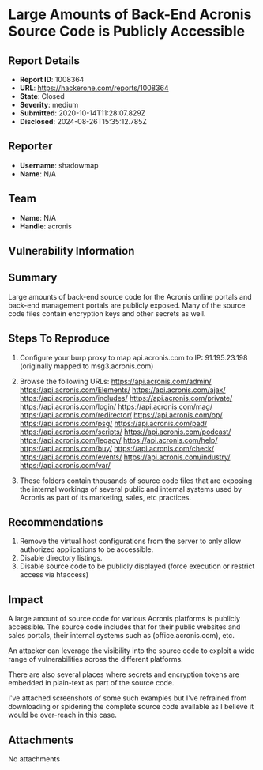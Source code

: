 # Large Amounts of Back-End Acronis Source Code is Publicly Accessible

## Report Details
- **Report ID**: 1008364
- **URL**: https://hackerone.com/reports/1008364
- **State**: Closed
- **Severity**: medium
- **Submitted**: 2020-10-14T11:28:07.829Z
- **Disclosed**: 2024-08-26T15:35:12.785Z

## Reporter
- **Username**: shadowmap
- **Name**: N/A

## Team
- **Name**: N/A
- **Handle**: acronis

## Vulnerability Information
## Summary
Large amounts of back-end source code for the Acronis online portals and back-end management portals are publicly exposed. Many of the source code files contain encryption keys and other secrets as well.

## Steps To Reproduce

  1. Configure your burp proxy to map api.acronis.com to IP: 91.195.23.198 (originally mapped to msg3.acronis.com)
  2. Browse the following URLs: 
https://api.acronis.com/admin/
https://api.acronis.com/Elements/
https://api.acronis.com/ajax/
https://api.acronis.com/includes/
https://api.acronis.com/private/
https://api.acronis.com/login/
https://api.acronis.com/mag/
https://api.acronis.com/redirector/
https://api.acronis.com/op/
https://api.acronis.com/psg/
https://api.acronis.com/pad/
https://api.acronis.com/scripts/
https://api.acronis.com/podcast/
https://api.acronis.com/legacy/
https://api.acronis.com/help/
https://api.acronis.com/buy/
https://api.acronis.com/check/
https://api.acronis.com/events/
https://api.acronis.com/industry/
https://api.acronis.com/var/

3. These folders contain thousands of source code files that are exposing the internal workings of several public and internal systems used by Acronis as part of its marketing, sales, etc practices. 

## Recommendations
1. Remove the virtual host configurations from the server to only allow authorized applications to be accessible.
2. Disable directory listings.
3. Disable source code to be publicly displayed (force execution or restrict access via htaccess)

## Impact

A large amount of source code for various Acronis platforms is publicly accessible. The source code includes that for their public websites and sales portals, their internal systems such as (office.acronis.com), etc.

An attacker can leverage the visibility into the source code to exploit a wide range of vulnerabilities across the different platforms.

There are also several places where secrets and encryption tokens are embedded in plain-text as part of the source code.

I've attached screenshots of some such examples but I've refrained from downloading or spidering the complete source code available as I believe it would be over-reach in this case.

## Attachments
No attachments
